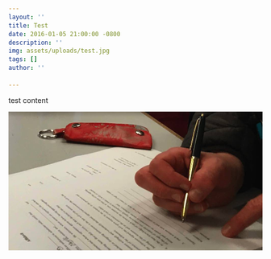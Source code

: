 ```yaml
---
layout: ''
title: Test
date: 2016-01-05 21:00:00 -0800
description: ''
img: assets/uploads/test.jpg
tags: []
author: ''

---
```

test content

![](assets/uploads/test.jpg)